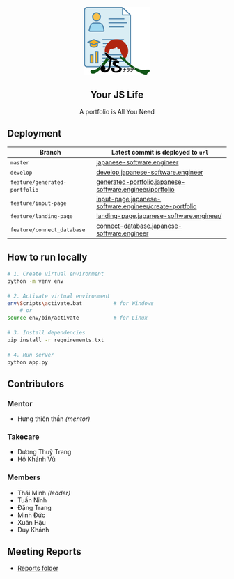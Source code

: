 <p align="center"><img width="30%" src="src/static/images/favicon.png" alt="icon"></p>
<h2 align="center">Your JS Life</h2>
<p align="center">A portfolio is All You Need</p>

## Deployment

| Branch                        | Latest commit is deployed to `url`                                                                                           |
|-------------------------------|------------------------------------------------------------------------------------------------------------------------------|
| `master`                      | [japanese-software.engineer](https://japanese-software.engineer)                                                             |
| `develop`                     | [develop.japanese-software.engineer](https://develop.japanese-software.engineer)                                             |
| `feature/generated-portfolio` | [generated-portfolio.japanese-software.engineer/portfolio](https://generated-portfolio.japanese-software.engineer/portfolio) |
| `feature/input-page`          | [input-page.japanese-software.engineer/create-portfolio](https://input-page.japanese-software.engineer/create-portfolio)     |
| `feature/landing-page`        | [landing-page.japanese-software.engineer/](https://landing-page.japanese-software.engineer)                                  |
| `feature/connect_database`    | [connect-database.japanese-software.engineer](https://connect-database.japanese-software.engineer)                           |

## How to run locally

```bash
# 1. Create virtual environment
python -m venv env

# 2. Activate virtual environment
env\Scripts\activate.bat          # for Windows
    # or
source env/bin/activate           # for Linux

# 3. Install dependencies
pip install -r requirements.txt

# 4. Run server
python app.py
```

## Contributors

### Mentor

- Hưng thiên thần _(mentor)_

### Takecare

- Dương Thuỳ Trang
- Hồ Khánh Vũ 

### Members

- Thái Minh _(leader)_
- Tuấn Ninh
- Đặng Trang
- Minh Đức
- Xuân Hậu
- Duy Khánh

## Meeting Reports

- [Reports folder](https://drive.google.com/drive/folders/1lH4HKKwLGwdbXkEeUezOFPBTNW-S9KI1)
